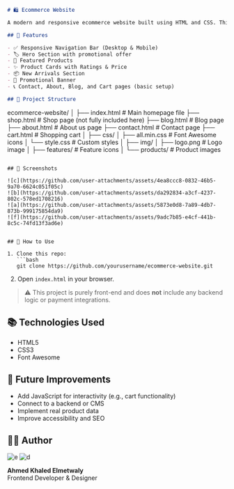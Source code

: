 

```markdown
# 🛍️ Ecommerce Website

A modern and responsive ecommerce website built using HTML and CSS. This is a static front-end project featuring an online store layout with a homepage, shop, blog, about, contact pages, and a shopping cart icon. It’s ideal for showcasing clothing or fashion-related products.

## 🚀 Features

- ✅ Responsive Navigation Bar (Desktop & Mobile)
- 🏷️ Hero Section with promotional offer
- 🎁 Featured Products
- ✨ Product Cards with Ratings & Price
- 📦 New Arrivals Section
- 📢 Promotional Banner
- 📞 Contact, About, Blog, and Cart pages (basic setup)

## 📂 Project Structure

```
ecommerce-website/
│
├── index.html                # Main homepage file
├── shop.html                 # Shop page (not fully included here)
├── blog.html                 # Blog page
├── about.html                # About us page
├── contact.html              # Contact page
├── cart.html                 # Shopping cart
│
├── css/
│   ├── all.min.css           # Font Awesome icons
│   └── style.css             # Custom styles
│
├── img/
│   ├── logo.png              # Logo image
│   ├── features/             # Feature icons
│   └── products/             # Product images
```

## 📸 Screenshots

![c](https://github.com/user-attachments/assets/4ea8ccc8-0832-46b5-9a70-6624c051f05c)
![b](https://github.com/user-attachments/assets/da292834-a3cf-4237-802c-578ed1708216)
![a](https://github.com/user-attachments/assets/5873e0d8-7a89-4db7-873b-999175854da9)
![f](https://github.com/user-attachments/assets/9adc7b85-e4cf-441b-8c5c-74fd13f3ad6e)


## 📌 How to Use

1. Clone this repo:
   ```bash
   git clone https://github.com/yourusername/ecommerce-website.git
   ```
2. Open `index.html` in your browser.

> ⚠️ This project is purely front-end and does **not** include any backend logic or payment integrations.

## 📚 Technologies Used

- HTML5
- CSS3
- Font Awesome

## 🔧 Future Improvements

- Add JavaScript for interactivity (e.g., cart functionality)
- Connect to a backend or CMS
- Implement real product data
- Improve accessibility and SEO

## 🙋‍♂️ Author
![e](https://github.com/user-attachments/assets/4846de75-41e6-4b0e-8e90-6e4934f9f708)
![d](https://github.com/user-attachments/assets/f2b114dd-e1d2-4f2f-9c07-1640be8a70fb)

**Ahmed Khaled Elmetwaly**  
Frontend Developer & Designer



